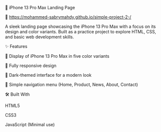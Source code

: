 🍏 iPhone 13 Pro Max Landing Page

🔗 https://mohammed-sabrymahdy.github.io/simple-project-2-/

A sleek landing page showcasing the iPhone 13 Pro Max with a focus on its design and color variants. Built as a practice project to explore HTML, CSS, and basic web development skills.



✨ Features





🎨 Display of iPhone 13 Pro Max in five color variants



📱 Fully responsive design



🌙 Dark-themed interface for a modern look



🔗 Simple navigation menu (Home, Product, News, About, Contact)



🛠️ Built With





HTML5



CSS3



JavaScript (Minimal use)
